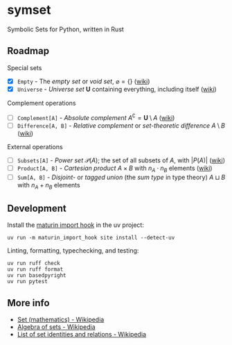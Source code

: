 # symset

Symbolic Sets for Python, written in Rust

## Roadmap

Special sets

- [x] `Empty` - The *empty set* or *void set*, $\displaystyle\varnothing⁠ = \{ \}$
([wiki](https://w.wiki/EMr$))
- [x] `Universe` - *Universe set* $\displaystyle\mathbf{U}⁠$ containing everything, including itself
([wiki](https://w.wiki/EMs4))

Complement operations

- [ ] `Complement[A]` - *Absolute complement* $\displaystyle A^\complement⁠=\mathbf{U}\setminus A$
([wiki](https://w.wiki/ANo$))
- [ ] `Difference[A, B]` - *Relative complement* or *set-theoretic difference*
$\displaystyle A \setminus B$ ([wiki](https://w.wiki/ANo$#Relative_complement))

External operations

- [ ] `Subsets[A]` - *Power set* $\displaystyle\mathcal{P}(A)$; the set of all subsets of
$\displaystyle A$, with $\displaystyle \left|P(A)\right|$ ([wiki](https://w.wiki/FMZ))
- [ ] `Product[A, B]` - *Cartesian product* $\displaystyle A \times B$ with
$\displaystyle n_A \cdot n_B$ elements ([wiki](https://w.wiki/zus))
- [ ] `Sum[A, B]` - *Disjoint-* or *tagged union* (the *sum type* in type theory)
$\displaystyle A \sqcup B$ with $\displaystyle n_A + n_B$ elements

## Development

Install the [maturin import hook](https://www.maturin.rs/import_hook.html) in the uv project:

```shell
uv run -m maturin_import_hook site install --detect-uv
```

Linting, formatting, typechecking, and testing:

```shell
uv run ruff check
uv run ruff format
uv run basedpyright
uv run pytest
```

## More info

- [Set (mathematics) - Wikipedia](https://w.wiki/3ryH)
- [Algebra of sets - Wikipedia]([wiki](https://w.wiki/EMsH))
- [List of set identities and relations - Wikipedia](https://w.wiki/EMsU)
